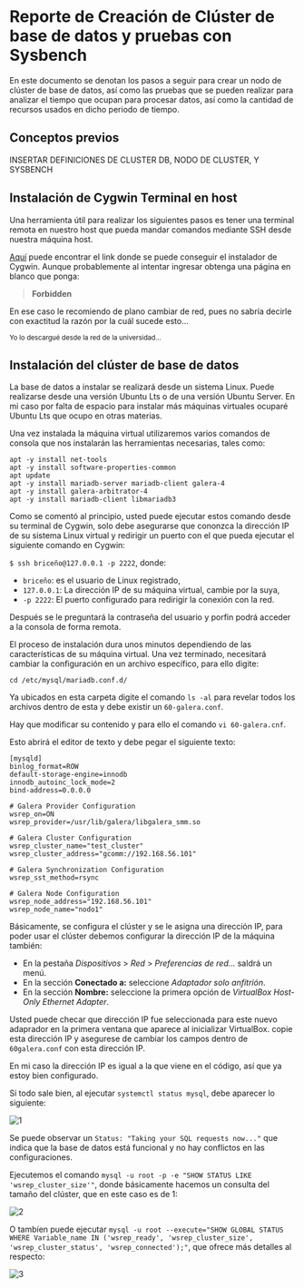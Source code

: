 # Reporte de Creación de Clúster de base de datos y pruebas con Sysbench

En este documento se denotan los pasos a seguir para crear un nodo de clúster de base de datos,
así como las pruebas que se pueden realizar para analizar el tiempo que
ocupan para procesar datos, así como la cantidad de recursos usados en dicho
periodo de tiempo.

## Conceptos previos
INSERTAR DEFINICIONES DE CLUSTER DB, NODO DE CLUSTER,
Y SYSBENCH

## Instalación de Cygwin Terminal en host
Una herramienta útil para realizar los siguientes pasos es tener una
terminal remota en nuestro host que pueda mandar comandos mediante SSH
desde nuestra máquina host.

[Aquí](https://www.cygwin.com/) puede encontrar el link donde se puede
conseguir el instalador de Cygwin. Aunque probablemente al intentar ingresar
obtenga una página en blanco que ponga:
> **Forbidden**

En ese caso le recomiendo de plano cambiar de red, pues no sabría decirle con exactitud
la razón por la cuál sucede esto...

<sup>Yo lo descargué desde la red de la universidad...</sup>

## Instalación del clúster de base de datos

La base de datos a instalar se realizará desde un sistema Linux. Puede realizarse
desde una versión Ubuntu Lts o de una versión Ubuntu Server. En mi caso por falta de espacio
para instalar más máquinas virtuales ocuparé Ubuntu Lts que ocupo
en otras materias.

Una vez instalada la máquina virtual utilizaremos varios comandos de consola
que nos instalarán las herramientas necesarias, tales como:
```
apt -y install net-tools
apt -y install software-properties-common
apt update
apt -y install mariadb-server mariadb-client galera-4
apt -y install galera-arbitrator-4
apt -y install mariadb-client libmariadb3
```
Como se comentó al principio, usted puede ejecutar estos comando desde su terminal
de Cygwin, solo debe asegurarse que cononzca la dirección IP de su sistema Linux
virtual y redirigir un puerto con el que pueda ejecutar el siguiente comando
en Cygwin:

`$ ssh briceño@127.0.0.1 -p 2222`, donde:
* `briceño`: es el usuario de Linux registrado,
* `127.0.0.1`: La dirección IP de su máquina virtual, cambie por la suya,
* `-p 2222`: El puerto configurado para redirigir la conexión con la red.

Después se le preguntará la contraseña del usuario y porfin podrá acceder a la
consola de forma remota.

El proceso de instalación dura unos minutos dependiendo de las características de
su máquina virtual. Una vez terminado, necesitará cambiar la configuración en un
archivo específico, para ello digite:

`cd /etc/mysql/mariadb.conf.d/`

Ya ubicados en esta carpeta digite el comando `ls -al` para revelar todos los archivos
dentro de esta y debe existir un `60-galera.conf`. 

Hay que modificar su contenido y para ello el comando `vi 60-galera.cnf`.

Esto abrirá el editor de texto y debe pegar el siguiente texto:

```
[mysqld]
binlog_format=ROW
default-storage-engine=innodb
innodb_autoinc_lock_mode=2
bind-address=0.0.0.0

# Galera Provider Configuration
wsrep_on=ON
wsrep_provider=/usr/lib/galera/libgalera_smm.so

# Galera Cluster Configuration
wsrep_cluster_name="test_cluster"
wsrep_cluster_address="gcomm://192.168.56.101"

# Galera Synchronization Configuration
wsrep_sst_method=rsync

# Galera Node Configuration
wsrep_node_address="192.168.56.101"
wsrep_node_name="nodo1"
```

Básicamente, se configura el clúster y se le asigna una dirección IP, para poder
usar el clúster debemos configurar la dirección IP de la máquina también:
* En la pestaña *Dispositivos* > *Red* > *Preferencias de red...* saldrá un menú.
* En la sección **Conectado a:** seleccione *Adaptador solo anfitrión*.
* En la sección **Nombre:** seleccione la primera opción de *VirtualBox Host-Only Ethernet Adapter*.

Usted puede checar que dirección IP fue seleccionada para este nuevo adaprador
en la primera ventana que aparece al inicializar VirtualBox. copie esta dirección IP
y asegurese de cambiar los campos dentro de `60galera.conf` con esta dirección IP.

En mi caso la dirección IP es igual a la que viene en el código, así que
ya estoy bien configurado.

Si todo sale bien, al ejecutar `systemctl status mysql`, debe aparecer lo siguiente:

![1](https://github.com/user-attachments/assets/5860916f-4cd2-451f-a940-09de14f8c170)

Se puede observar un `Status: "Taking your SQL requests now..."` que indica
que la base de datos está funcional y no hay conflictos en las configuraciones.

Ejecutemos el comando `mysql -u root -p -e "SHOW STATUS LIKE 'wsrep_cluster_size'"`,
donde básicamente hacemos un consulta del tamaño del clúster, que en este caso es de 1:

![2](https://github.com/user-attachments/assets/b2719d67-b186-4cfc-a103-bbd4c64e8a99)

O tambíen puede ejecutar `mysql -u root --execute="SHOW GLOBAL STATUS WHERE Variable_name IN ('wsrep_ready', 'wsrep_cluster_size', 'wsrep_cluster_status', 'wsrep_connected');"`, 
que ofrece más detalles al respecto:

![3](https://github.com/user-attachments/assets/f9590cf4-0eab-4374-99ec-2de5bcc764d3)

